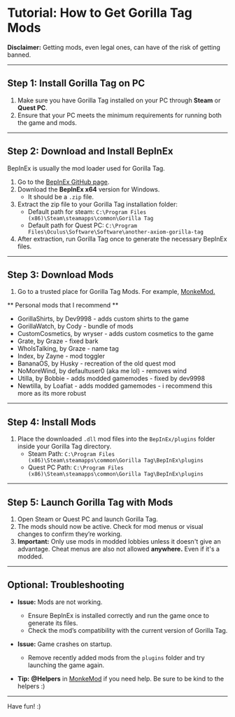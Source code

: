 # Tutorial: How to Get Gorilla Tag Mods 

**Disclaimer:** Getting mods, even legal ones, can have of the risk of getting banned. 

---

## **Step 1: Install Gorilla Tag on PC**
1. Make sure you have Gorilla Tag installed on your PC through **Steam** or **Quest PC**.
2. Ensure that your PC meets the minimum requirements for running both the game and mods.

---

## **Step 2: Download and Install BepInEx**
BepInEx is usually the mod loader used for Gorilla Tag.

1. Go to the [BepInEx GitHub page](https://github.com/BepInEx/BepInEx/releases).
2. Download the **BepInEx x64** version for Windows.
   - It should be a `.zip` file.
3. Extract the zip file to your Gorilla Tag installation folder:
   - Default path for steam: `C:\Program Files (x86)\Steam\steamapps\common\Gorilla Tag`
   - Default path for Quest PC: `C:\Program Files\Oculus\Software\Software\another-axiom-gorilla-tag`
4. After extraction, run Gorilla Tag once to generate the necessary BepInEx files.

---

## **Step 3: Download Mods**
1. Go to a trusted place for Gorilla Tag Mods. For example, [MonkeMod.](https://discord.gg/b2MhDBAzTv)

** Personal mods that I recommend **
- GorillaShirts, by Dev9998 - adds custom shirts to the game
- GorillaWatch, by Cody - bundle of mods
- CustomCosmetics, by wryser - adds custom cosmetics to the game
- Grate, by Graze - fixed bark
- WhoIsTalking, by Graze - name tag
- Index, by Zayne - mod toggler 
- BananaOS, by Husky - recreation of the old quest mod
- NoMoreWind, by defaultuser0 (aka me lol) - removes wind
- Utilla, by Bobbie - adds modded gamemodes - fixed by dev9998
- Newtilla, by Loafiat - adds modded gamemodes - i recommend this more as its more robust

---

## **Step 4: Install Mods**
1. Place the downloaded `.dll` mod files into the `BepInEx/plugins` folder inside your Gorilla Tag directory.
   - Steam Path: `C:\Program Files (x86)\Steam\steamapps\common\Gorilla Tag\BepInEx\plugins`
   - Quest PC Path: `C:\Program Files (x86)\Steam\steamapps\common\Gorilla Tag\BepInEx\plugins`
---

## **Step 5: Launch Gorilla Tag with Mods**
1. Open Steam or Quest PC and launch Gorilla Tag.
2. The mods should now be active. Check for mod menus or visual changes to confirm they’re working.
3. **Important:** Only use mods in modded lobbies unless it doesn't give an advantage. Cheat menus are also not allowed **anywhere.** Even if it's a modded.

---

## **Optional: Troubleshooting**
- **Issue:** Mods are not working.  
  - Ensure BepInEx is installed correctly and run the game once to generate its files.
  - Check the mod’s compatibility with the current version of Gorilla Tag.
  
- **Issue:** Game crashes on startup.  
  - Remove recently added mods from the `plugins` folder and try launching the game again.

- **Tip:** **@Helpers** in [MonkeMod](https://discord.gg/b2MhDBAzTv) if you need help. Be sure to be kind to the helpers :)

---

Have fun! :)
